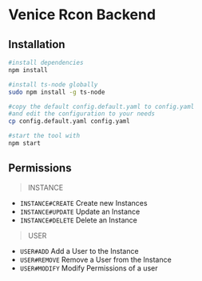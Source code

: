 # Venice Rcon Backend

## Installation

```bash
#install dependencies
npm install

#install ts-node globally
sudo npm install -g ts-node

#copy the default config.default.yaml to config.yaml
#and edit the configuration to your needs
cp config.default.yaml config.yaml

#start the tool with
npm start
```

## Permissions

> INSTANCE

* `INSTANCE#CREATE` Create new Instances
* `INSTANCE#UPDATE` Update an Instance
* `INSTANCE#DELETE` Delete an Instance

> USER

* `USER#ADD` Add a User to the Instance
* `USER#REMOVE` Remove a User from the Instance
* `USER#MODIFY` Modify Permissions of a user